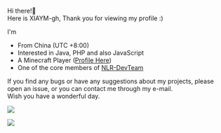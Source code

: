 Hi there!👏    
Here is XIAYM-gh, Thank you for viewing my profile :)  

I'm
 - From China (UTC +8:00)
 - Interested in Java, PHP and also JavaScript
 - A Minecraft Player ([Profile Here](https://namemc.com/profile/MinecraftXIAYM.1))
 - One of the core members of [NLR-DevTeam](https://github.com/NLR-DevTeam)

If you find any bugs or have any suggestions about my projects, please open an issue, or you can contact me through my e-mail.  
Wish you have a wonderful day.

![](https://github-readme-stats.vercel.app/api?username=XIAYM-gh&show_icons=true)

![](https://github-readme-stats.vercel.app/api/top-langs/?username=XIAYM-gh&layout=compact)
